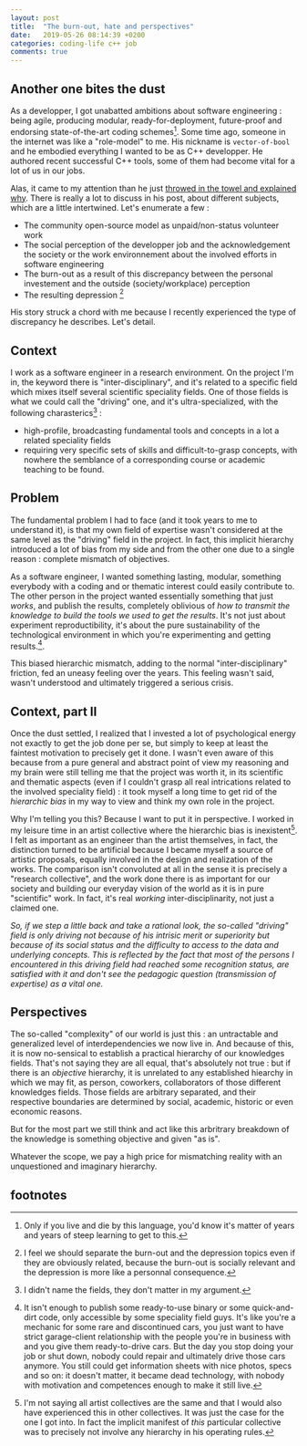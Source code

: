 ```yaml
---
layout: post
title:  "The burn-out, hate and perspectives"
date:   2019-05-26 08:14:39 +0200
categories: coding-life c++ job
comments: true
---
```


## Another one bites the dust

As a developper, I got unabatted ambitions about software engineering : being agile, producing modular, ready-for-deployment, future-proof and endorsing state-of-the-art coding schemes[^1].
Some time ago, someone in the internet was like a "role-model" to me. His nickname is `vector-of-bool` and he embodied everything I wanted to be as C++ developper. He authored recent successful C++ tools, some of them had become vital for a lot of us in our jobs.

Alas, it came to my attention than he just [throwed in the towel and explained why](https://vector-of-bool.github.io/2019/05/23/signals.html). There is really a lot to discuss in his post, about different subjects, which are a little intertwined. Let's enumerate a few :

- The community open-source model as unpaid/non-status volunteer work
- The social perception of the developper job and the acknowledgement the society or the work environnement about the involved efforts in software engineering
- The burn-out as a result of this discrepancy between the personal investement and the outside (society/workplace) perception
- The resulting depression [^2]

His story struck a chord with me because I recently experienced the type of discrepancy he describes. Let's detail.

## Context

I work as a software engineer in a research environment. On the project I'm in, the keyword there is "inter-disciplinary", and it's related to a specific field which mixes itself several scientific speciality fields. One of those fields is what we could call the "driving" one, and it's ultra-specialized, with the following charasterics[^3] :

- high-profile, broadcasting fundamental tools and concepts in a lot a related speciality fields
- requiring very specific sets of skills and difficult-to-grasp concepts, with nowhere the semblance of a corresponding course or academic teaching to be found.

<!-- Retrospectively I feel that most of the persons I encountered in this driving field had reached some recognition status, are satisfied with it and don't see the pedagogic question (transmission of expertise) as a crucial one (more on that later). Perhaps they are even _inconsciously_ hoarding their ultra-elitist and hard-gained knowledge. -->

## Problem

The fundamental problem I had to face (and it took years to me to understand it), is that my own field of expertise wasn't considered at the same level as the "driving" field in the project. In fact, this implicit hierarchy introduced a lot of bias from my side and from the other one due to a single reason : complete mismatch of objectives.

As a software engineer, I wanted something lasting, modular, something everybody with a coding and or thematic interest could easily contribute to. The other person in the project wanted essentially something that just _works_, and publish the results, completely oblivious of _how to transmit the knowledge to build the tools we used to get the results_. It's not just about experiment reproductibility, it's about the pure sustainability of the technological environment in which you're experimenting and getting results.[^4].

<!-- But ultimately the hierarchy kicked in and I more or less had to comply.  -->

This biased hierarchic mismatch, adding to the normal "inter-disciplinary" friction, fed an uneasy feeling over the years. This feeling wasn't said, wasn't understood and ultimately triggered a serious crisis.

## Context, part II

Once the dust settled, I realized that I invested a lot of psychological energy not exactly to get the job done per se, but simply to keep at least the faintest motivation to precisely get it done. I wasn't even aware of this because from a pure general and abstract point of view my reasoning and my brain were still telling me that the project was worth it, in its scientific and thematic aspects (even if I couldn't grasp all real intrications related to the involved speciality field) : it took myself a long time to get rid of the _hierarchic bias_ in my way to view and think my own role in the project.

Why I'm telling you this? Because I want to put it in perspective. I worked in my leisure time in an artist collective where the hierarchic bias is inexistent[^5]. I felt as important as an engineer than the artist themselves, in fact, the distinction turned to be artificial because I became myself a source of artistic proposals, equally involved in the design and realization of the works. The comparison isn't convoluted at all in the sense it is precisely a "research collective", and the work done there is as important for our society and building our everyday vision of the world as it is in pure "scientific" work. In fact, it's real _working_ inter-disciplinarity, not just a claimed one.

_So, if we step a little back and take a rational look, the so-called "driving" field is only driving not because of his intrisic merit or superiority but because of its social status and the difficulty to access to the data and underlying concepts. This is reflected by the fact that most of the persons I encountered in this driving field had reached some recognition status, are satisfied with it and don't see the pedagogic question (transmission of expertise) as a vital one._

## Perspectives

The so-called "complexity"  of our world is just this : an untractable and generalized level of interdependencies we now live in. And because of this, it is now no-sensical to establish a practical hierarchy of our knowledges fields. That's not saying they are all equal, that's absolutely not true : but if there is an _objective_ hierarchy, it is unrelated to any established hiearchy in which we may fit, as person, coworkers, collaborators of those different knowledges fields. Those fields are arbitrary separated, and their respective boundaries are determined by social, academic, historic or even economic reasons. 

But for the most part we still think and act like this arbritrary breakdown of the knowledge is something objective and given "as is".

Whatever the scope, we pay a high price for mismatching reality with an unquestioned and imaginary hierarchy.

## footnotes

[^1]: Only if you live and die by this language, you'd know it's matter of years and years of steep learning to get to this.
[^2]: I feel we should separate the burn-out and the depression topics even if they are obviously related, because the burn-out is socially relevant and the depression is more like a personnal consequence.
[^3]: I didn't name the fields, they don't matter in my argument.
[^4]: It isn't enough to publish some ready-to-use binary or some quick-and-dirt code, only accessible by some speciality field guys. It's like you're a mechanic for some rare and discontinued cars, you just want to have strict garage-client relationship with the people you're in business with and you give them ready-to-drive cars. But the day you stop doing your job or shut down, nobody could repair and ultimately drive those cars anymore. You still could get information sheets with nice photos, specs and so on: it doesn't matter, it became dead technology, with nobody with motivation and competences enough to make it still live.
[^5]: I'm not saying all artist collectives are the same and that I would also have experienced this in other collectives. It was just the case for the one I got into. In fact the implicit manifest of _this_ particular collective was to precisely not involve any hierarchy in his operating rules.
